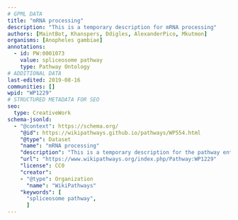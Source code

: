```yaml
---
# GPML DATA
title: "mRNA processing"
description: "This is a temporary description for mRNA processing"
authors: [MaintBot, Khanspers, Ddigles, AlexanderPico, Mkutmon]
organisms: [Anopheles gambiae]
annotations:
  - id: PW:0001073
    value: spliceosome pathway
    type: Pathway Ontology
# ADDITIONAL DATA
last-edited: 2019-08-16
communities: []
wpid: "WP1229"
# STRUCTURED METADATA FOR SEO
seo:
  type: CreativeWork
schema-jsonld:
  - "@context": https://schema.org/
    "@id": https://wikipathways.github.io/pathways/WP554.html
    "@type": Dataset
    "name": "mRNA processing"
    "description": "This is a temporary description for the pathway entitled: mRNA processing"
    "url": "https://www.wikipathways.org/index.php/Pathway:WP1229"
    "license": CC0
    "creator":
    - "@type": Organization
      "name": "WikiPathways"
    "keywords": [
      "spliceosome pathway",
      ]
---
```

